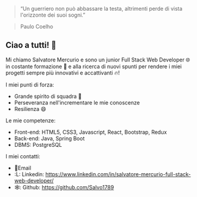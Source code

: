 > “Un guerriero non può abbassare la testa, altrimenti perde di vista l'orizzonte dei suoi sogni.”

> Paulo Coelho

Ciao a tutti! :wave:
---
Mi chiamo Salvatore Mercurio e sono un junior Full Stack Web Developer 🌐 in costante formazione :muscle: e alla ricerca di nuovi spunti per rendere i miei progetti sempre più innovativi e accattivanti 🔥!

I miei punti di forza:
* Grande spirito di squadra 🤝
* Perseveranza nell'incrementare le mie conoscenze
* Resilienza 😄
  
Le mie competenze:
* Front-end: HTML5, CSS3, Javascript, React, Bootstrap, Redux
* Back-end: Java, Spring Boot
* DBMS: PostgreSQL

I miei contatti:
* 📧Email
* :L: Linkedin: https://www.linkedin.com/in/salvatore-mercurio-full-stack-web-developer/
* 🕸️: Github: https://github.com/Salvo1789
